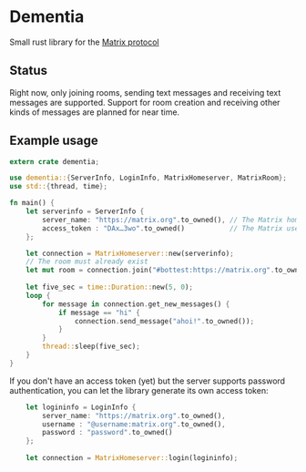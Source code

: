 # Dementia

Small rust library for the [Matrix protocol](https://matrix.org/)

## Status

Right now, only joining rooms, sending text messages and receiving text messages are supported. Support for room creation and receiving other kinds of messages are planned for near time.

## Example usage


```rust
extern crate dementia;

use dementia::{ServerInfo, LoginInfo, MatrixHomeserver, MatrixRoom};
use std::{thread, time};

fn main() {
    let serverinfo = ServerInfo {
        server_name: "https://matrix.org".to_owned(), // The Matrix homeserver
        access_token : "DAx…3wo".to_owned()           // The Matrix user access token
    };

    let connection = MatrixHomeserver::new(serverinfo);
    // The room must already exist
    let mut room = connection.join("#bottest:https://matrix.org".to_owned()); 
        
    let five_sec = time::Duration::new(5, 0);
    loop {
        for message in connection.get_new_messages() {
            if message == "hi" {
                connection.send_message("ahoi!".to_owned());
            }
        }
        thread::sleep(five_sec);
    }
}
```

If you don't have an access token (yet) but the server supports password authentication, you can let the library generate its own access token:

```rust
    let logininfo = LoginInfo {
        server_name: "https://matrix.org".to_owned(),
        username : "@username:matrix.org".to_owned(),
        password : "password".to_owned()
    };
    
    let connection = MatrixHomeserver::login(logininfo);
```